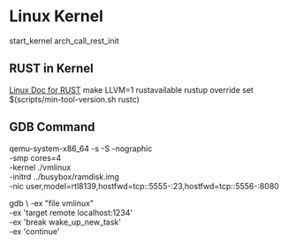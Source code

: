 # Linux Kernel

start_kernel
arch_call_rest_init

## RUST in Kernel

[Linux Doc for RUST](https://docs.kernel.org/rust/quick-start.html)
make LLVM=1 rustavailable
rustup override set $(scripts/min-tool-version.sh rustc)

## GDB Command

qemu-system-x86_64 -s -S -nographic					\
-smp cores=4								\
-kernel ./vmlinux							\
-initrd ../busybox/ramdisk.img						\
-nic user,model=rtl8139,hostfwd=tcp::5555-:23,hostfwd=tcp::5556-:8080

gdb									\ 
    -ex "file vmlinux"							\
    -ex 'target remote localhost:1234'					\
    -ex 'break wake_up_new_task'					\
    -ex 'continue'
